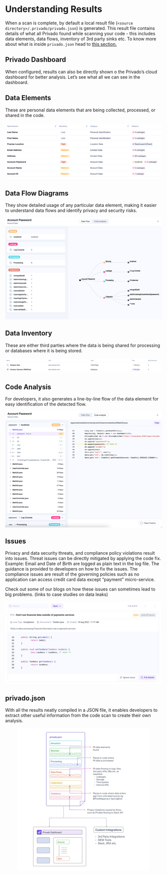 # Understanding Results

When a scan is complete, by default a local result file (`<source directory>/.privado/privado.json`) is generated. This result file contains details of what all Privado found while scanning your code - this includes data elements, data flows, inventory of 3rd party sinks etc. To know more about what is inside `privado.json` head to [this section.](understanding-the-results.md#privado.json)

## Privado Dashboard

When configured, results can also be directly shown o the Privado’s cloud dashboard for better analysis. Let’s see what all we can see in the dashboard.

## Data Elements

These are personal data elements that are being collected, processed, or shared in the code.

![Example data elements found in a repository scan](../.gitbook/assets/image.png)

## Data Flow Diagrams

They show detailed usage of any particular data element, making it easier to understand data flows and identify privacy and security risks.

![](<../.gitbook/assets/image (8).png>)

## Data Inventory

These are either third parties where the data is being shared for processing or databases where it is being stored.

![Example data inventory found in a repository scan](<../.gitbook/assets/image (12).png>)

## Code Analysis

For developers, it also generates a line-by-line flow of the data element for easy identification of the detected flow.

![](<../.gitbook/assets/image (3).png>)

## Issues

Privacy and data security threats, and compliance policy violations result into issues. Threat issues can be directly mitigated by applying the code fix. Example: Email and Date of Birth are logged as plain text in the log file. The guidance is provided to developers on how to fix the issues. The compliance issues are result of the governing policies such as no application can access credit card data except “payment” micro-service.

Check out some of our blogs on how these issues can sometimes lead to big problems. (links to case studies on data leaks)

![](<../.gitbook/assets/image (18).png>)

## privado.json

With all the results neatly compiled in a JSON file, it enables developers to extract other useful information from the code scan to create their own analysis.

<figure><img src="../.gitbook/assets/json_explainer.jpeg" alt=""><figcaption></figcaption></figure>
